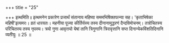 +++
title = "25"

+++
इत्थमिति॥ इत्थमनेन प्रकारेण प्रजार्थं संतानाय महिष्या सममभिषिक्तपत्न्या सह। 'कृताभिषेका महिषी'इत्यमरः। व्रतं धारयतः। महनीया पूज्या कीर्तिर्यस्य तस्य दीनानामुद्धरणं दैन्दविमोचनम्। तत्रोचितस्य परिचितस्य तस्य नृपस्य। त्रयो गुणा आवृत्तयो येषां तानि त्रिगुणानि त्रिरावृत्तानि सप्त दिनान्येकविंशतिदिनानि व्यतीयुः ॥ 25 ॥